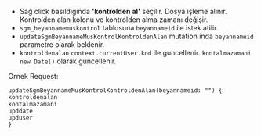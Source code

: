 - Sağ click basıldığında **'kontrolden al'** seçilir. Dosya işleme alınır. Kontrolden alan kolonu ve kontrolden alma zamanı değişir.
- `sgm_beyannamemuskontrol` tablosuna `beyannameid` ile istek atilir.
- `updateSgmBeyannameMusKontrolKontroldenAlan` mutation inda `beyannameid` parametre olarak beklenir.
- `kontroldenalan` `context.currentUser.kod` ile guncellenir. `kontalmazamani` `new Date()` olarak guncellenir.

Ornek Request: 
```
updateSgmBeyannameMusKontrolKontroldenAlan(beyannameid: "") {
kontroldenalan
kontalmazamani
upddate
upduser
}
```